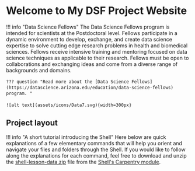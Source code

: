 # Welcome to My DSF Project Website

!!! info "Data Science Fellows"
    The Data Science Fellows program is intended for scientists at the Postdoctoral level.  Fellows participate in a dynamic environment to develop, exchange, and create data science expertise to solve cutting edge research problems in health and biomedical sciences.  Fellows receive intensive training and mentoring focused on data science techniques as applicable to their research. Fellows must be open to collaborations and exchanging ideas and come from a diverse range of backgrounds and domains.

    ??? question "Read more about the [Data Science Fellows](https://datascience.arizona.edu/education/data-science-fellows) program. "

    ![alt text](assets/icons/Data7.svg){width=300px}


## Project layout



!!! info "A short tutorial introducing the Shell"
        Here below are quick explanations of a few elementary commands that will help you orient and navigate your files and folders through the Shell. If you would like to follow along the explanations for each command, feel free to download and unzip the [shell-lesson-data.zip](https://swcarpentry.github.io/shell-novice/data/shell-lesson-data.zip) file from the [Shell's Carpentry module](https://swcarpentry.github.io/shell-novice/setup.html).
